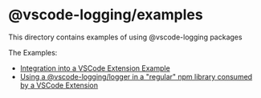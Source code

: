 # @vscode-logging/examples

This directory contains examples of using @vscode-logging packages

The Examples:

- [Integration into a VSCode Extension Example](./extension)
- [Using a @vscode-logging/logger in a "regular" npm library consumed by a VSCode Extension](./library)
